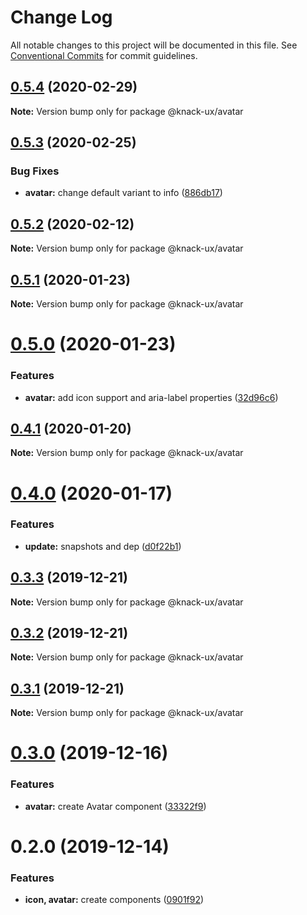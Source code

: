 # Change Log

All notable changes to this project will be documented in this file.
See [Conventional Commits](https://conventionalcommits.org) for commit guidelines.

## [0.5.4](https://github.com/knack-ux/knack-ux/compare/@knack-ux/avatar@0.5.3...@knack-ux/avatar@0.5.4) (2020-02-29)

**Note:** Version bump only for package @knack-ux/avatar





## [0.5.3](https://github.com/knack-ux/knack-ux/compare/@knack-ux/avatar@0.5.2...@knack-ux/avatar@0.5.3) (2020-02-25)


### Bug Fixes

* **avatar:** change default variant to info ([886db17](https://github.com/knack-ux/knack-ux/commit/886db1763a6831ff3aec55189b1c906222972a5b))





## [0.5.2](https://github.com/knack-ux/knack-ux/compare/@knack-ux/avatar@0.5.1...@knack-ux/avatar@0.5.2) (2020-02-12)

**Note:** Version bump only for package @knack-ux/avatar





## [0.5.1](https://github.com/knack-ux/knack-ux/compare/@knack-ux/avatar@0.5.0...@knack-ux/avatar@0.5.1) (2020-01-23)

**Note:** Version bump only for package @knack-ux/avatar





# [0.5.0](https://github.com/knack-ux/knack-ux/compare/@knack-ux/avatar@0.4.1...@knack-ux/avatar@0.5.0) (2020-01-23)


### Features

* **avatar:** add icon support and aria-label properties ([32d96c6](https://github.com/knack-ux/knack-ux/commit/32d96c6))





## [0.4.1](https://github.com/knack-ux/knack-ux/compare/@knack-ux/avatar@0.4.0...@knack-ux/avatar@0.4.1) (2020-01-20)

**Note:** Version bump only for package @knack-ux/avatar





# [0.4.0](https://github.com/knack-ux/knack-ux/compare/@knack-ux/avatar@0.3.3...@knack-ux/avatar@0.4.0) (2020-01-17)


### Features

* **update:** snapshots and dep ([d0f22b1](https://github.com/knack-ux/knack-ux/commit/d0f22b1))





## [0.3.3](https://github.com/knack-ux/knack-ux/compare/@knack-ux/avatar@0.3.2...@knack-ux/avatar@0.3.3) (2019-12-21)

**Note:** Version bump only for package @knack-ux/avatar





## [0.3.2](https://github.com/knack-ux/knack-ux/compare/@knack-ux/avatar@0.3.1...@knack-ux/avatar@0.3.2) (2019-12-21)

**Note:** Version bump only for package @knack-ux/avatar





## [0.3.1](https://github.com/knack-ux/knack-ux/compare/@knack-ux/avatar@0.3.0...@knack-ux/avatar@0.3.1) (2019-12-21)

**Note:** Version bump only for package @knack-ux/avatar





# [0.3.0](https://github.com/knack-ux/knack-ux/compare/@knack-ux/avatar@0.2.0...@knack-ux/avatar@0.3.0) (2019-12-16)


### Features

* **avatar:** create Avatar component ([33322f9](https://github.com/knack-ux/knack-ux/commit/33322f9))





# 0.2.0 (2019-12-14)


### Features

* **icon, avatar:** create components ([0901f92](https://github.com/knack-ux/knack-ux/commit/0901f92))
